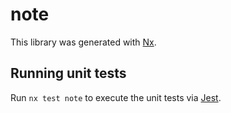 # note

This library was generated with [Nx](https://nx.dev).

## Running unit tests

Run `nx test note` to execute the unit tests via [Jest](https://jestjs.io).
